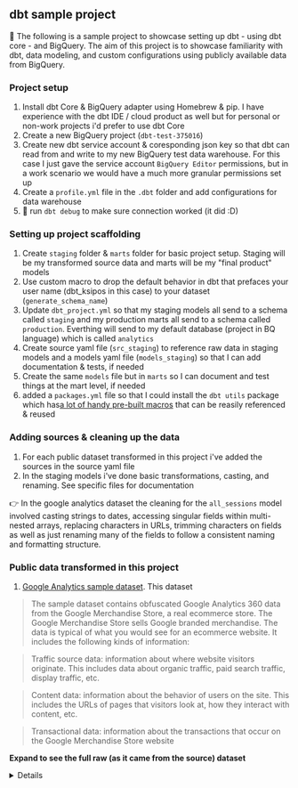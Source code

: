 ## dbt sample project

:wave: The following is a sample project to showcase setting up dbt - using dbt core - and BigQuery. The aim of this project is to showcase familiarity with dbt, data modeling, and custom configurations using publicly available data from BigQuery.

### Project setup

1. Install dbt Core & BigQuery adapter using Homebrew & pip. I have experience with the dbt IDE / cloud product as well but for personal or non-work projects i'd prefer to use dbt Core
2. Create a new BigQuery project (`dbt-test-375016`)
3. Create new dbt service account & coresponding json key so that dbt can read from and write to my new BigQuery test data warehouse. For this case I just gave the service account `BigQuery Editor` permissions, but in a work scenario we would have a much more granular permissions set up
4. Create a `profile.yml` file in the `.dbt` folder and add configurations for data warehouse
5. :tada: run `dbt debug` to make sure connection worked (it did :D)

### Setting up project scaffolding

1. Create `staging` folder & `marts` folder for basic project setup. Staging will be my transformed source data and marts will be my "final product" models
2. Use custom macro to drop the default behavior in dbt that prefaces your user name (dbt_ksipos in this case) to your dataset (`generate_schema_name`)
3. Update `dbt_project.yml` so that my staging models all send to a schema called `staging` and my production marts all send to a schema called `production`. Everthing will send to my default database (project in BQ language) which is called `analytics`
4. Create source yaml file (`src_staging`) to reference raw data in staging models and a models yaml file (`models_staging`) so that I can add documentation & tests, if needed
5. Create the same `models` file but in `marts` so I can document and test things at the mart level, if needed
6. added a `packages.yml` file so that I could install the `dbt utils` package which has[a lot of handy pre-built macros](https://hub.getdbt.com/dbt-labs/dbt_utils/latest/) that can be reasily referenced & reused

### Adding sources & cleaning up the data

1. For each public dataset transformed in this project i've added the sources in the source yaml file
2. In the staging models i've done basic transformations, casting, and renaming. See specific files for documentation

:point_right: In the google analytics dataset the cleaning for the `all_sessions` model involved casting strings to dates, accessing singular fields within multi-nested arrays, replacing characters in URLs, trimming characters on fields as well as just renaming many of the fields to follow a consistent naming and formatting structure.

### Public data transformed in this project

1. [Google Analytics sample dataset](https://support.google.com/analytics/answer/7586738#zippy=%2Cin-this-article). This dataset
> The sample dataset contains obfuscated Google Analytics 360 data from the Google Merchandise Store, a real ecommerce store. The Google Merchandise Store sells Google branded merchandise. The data is typical of what you would see for an ecommerce website. It includes the following kinds of information:

> Traffic source data: information about where website visitors originate. This includes data about organic traffic, paid search traffic, display traffic, etc.

> Content data: information about the behavior of users on the site. This includes the URLs of pages that visitors look at, how they interact with content, etc.

> Transactional data: information about the transactions that occur on the Google Merchandise Store website

**Expand to see the full raw (as it came from the source) dataset**

<details>

```
[{
  "visitorId": null,
  "visitNumber": "1",
  "visitId": "1501591568",
  "visitStartTime": "1501591568",
  "date": "20170801",
  "totals": {
    "visits": "1",
    "hits": "1",
    "pageviews": "1",
    "timeOnSite": null,
    "bounces": "1",
    "transactions": null,
    "transactionRevenue": null,
    "newVisits": "1",
    "screenviews": null,
    "uniqueScreenviews": null,
    "timeOnScreen": null,
    "totalTransactionRevenue": null,
    "sessionQualityDim": "1"
  },
  "trafficSource": {
    "referralPath": null,
    "campaign": "(not set)",
    "source": "(direct)",
    "medium": "(none)",
    "keyword": null,
    "adContent": null,
    "adwordsClickInfo": {
      "campaignId": null,
      "adGroupId": null,
      "creativeId": null,
      "criteriaId": null,
      "page": null,
      "slot": null,
      "criteriaParameters": "not available in demo dataset",
      "gclId": null,
      "customerId": null,
      "adNetworkType": null,
      "targetingCriteria": null,
      "isVideoAd": null
    },
    "isTrueDirect": null,
    "campaignCode": null
  },
  "device": {
    "browser": "Chrome",
    "browserVersion": "not available in demo dataset",
    "browserSize": "not available in demo dataset",
    "operatingSystem": "Windows",
    "operatingSystemVersion": "not available in demo dataset",
    "isMobile": "false",
    "mobileDeviceBranding": "not available in demo dataset",
    "mobileDeviceModel": "not available in demo dataset",
    "mobileInputSelector": "not available in demo dataset",
    "mobileDeviceInfo": "not available in demo dataset",
    "mobileDeviceMarketingName": "not available in demo dataset",
    "flashVersion": "not available in demo dataset",
    "javaEnabled": null,
    "language": "not available in demo dataset",
    "screenColors": "not available in demo dataset",
    "screenResolution": "not available in demo dataset",
    "deviceCategory": "desktop"
  },
  "geoNetwork": {
    "continent": "Europe",
    "subContinent": "Southern Europe",
    "country": "Greece",
    "region": "not available in demo dataset",
    "metro": "not available in demo dataset",
    "city": "not available in demo dataset",
    "cityId": "not available in demo dataset",
    "networkDomain": "tellas.gr",
    "latitude": "not available in demo dataset",
    "longitude": "not available in demo dataset",
    "networkLocation": "not available in demo dataset"
  },
  "customDimensions": [],
  "hits": [{
    "hitNumber": "1",
    "time": "0",
    "hour": "5",
    "minute": "46",
    "isSecure": null,
    "isInteraction": "true",
    "isEntrance": "true",
    "isExit": "true",
    "referer": "https://www.google.gr/",
    "page": {
      "pagePath": "/google+redesign/bags/google+zipper+front+sports+bag.axd",
      "hostname": "shop.googlemerchandisestore.com",
      "pageTitle": "Page Unavailable",
      "searchKeyword": null,
      "searchCategory": null,
      "pagePathLevel1": "/google+redesign/",
      "pagePathLevel2": "/bags/",
      "pagePathLevel3": "/google+zipper+front+sports+bag.axd",
      "pagePathLevel4": ""
    },
    "transaction": null,
    "item": null,
    "contentInfo": null,
    "appInfo": {
      "name": null,
      "version": null,
      "id": null,
      "installerId": null,
      "appInstallerId": null,
      "appName": null,
      "appVersion": null,
      "appId": null,
      "screenName": "shop.googlemerchandisestore.com/google+redesign/bags/google+zipper+front+sports+bag.axd",
      "landingScreenName": "shop.googlemerchandisestore.com/google+redesign/bags/google+zipper+front+sports+bag.axd",
      "exitScreenName": "shop.googlemerchandisestore.com/google+redesign/bags/google+zipper+front+sports+bag.axd",
      "screenDepth": "0"
    },
    "exceptionInfo": {
      "description": null,
      "isFatal": "true",
      "exceptions": null,
      "fatalExceptions": null
    },
    "eventInfo": null,
    "product": [],
    "promotion": [],
    "promotionActionInfo": null,
    "refund": null,
    "eCommerceAction": {
      "action_type": "0",
      "step": "1",
      "option": null
    },
    "experiment": [],
    "publisher": null,
    "customVariables": [],
    "customDimensions": [],
    "customMetrics": [],
    "type": "PAGE",
    "social": {
      "socialInteractionNetwork": null,
      "socialInteractionAction": null,
      "socialInteractions": null,
      "socialInteractionTarget": null,
      "socialNetwork": "(not set)",
      "uniqueSocialInteractions": null,
      "hasSocialSourceReferral": "No",
      "socialInteractionNetworkAction": " : "
    },
    "latencyTracking": null,
    "sourcePropertyInfo": null,
    "contentGroup": {
      "contentGroup1": "(not set)",
      "contentGroup2": "Bags",
      "contentGroup3": "(not set)",
      "contentGroup4": "(not set)",
      "contentGroup5": "(not set)",
      "previousContentGroup1": "(entrance)",
      "previousContentGroup2": "(entrance)",
      "previousContentGroup3": "(entrance)",
      "previousContentGroup4": "(entrance)",
      "previousContentGroup5": "(entrance)",
      "contentGroupUniqueViews1": null,
      "contentGroupUniqueViews2": "1",
      "contentGroupUniqueViews3": null,
      "contentGroupUniqueViews4": null,
      "contentGroupUniqueViews5": null
    },
    "dataSource": "web",
    "publisher_infos": []
  }],
  "fullVisitorId": "3418334011779872055",
  "userId": null,
  "clientId": null,
  "channelGrouping": "Organic Search",
  "socialEngagementType": "Not Socially Engaged"
}]

```
</details>
